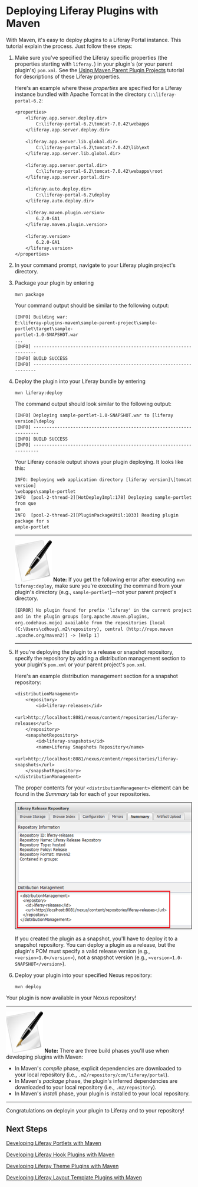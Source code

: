 # Deploying Liferay Plugins with Maven [](id=deploying-liferay-plugins-with-maven-lp-6-2-develop-tutorial)

With Maven, it's easy to deploy plugins to a Liferay Portal instance. This
tutorial explain the process. Just follow these steps: 

1.  Make sure you've specified the Liferay specific properties (the properties
    starting with `liferay.`) in your plugin's (or your parent plugin's)
    `pom.xml`. See the 
    [Using Maven Parent Plugin Projects](https://www-ldn.liferay.com/develop/tutorials/-/knowledge_base/using-maven-parent-plugin-projects-lp-6-2-develop-tutorial)
    tutorial for descriptions of these Liferay properties. 

    Here's an example where these *properties* are specified for a Liferay
    instance bundled with Apache Tomcat in the directory
    `C:\liferay-portal-6.2`:

		<properties>
			<liferay.app.server.deploy.dir>
				C:\liferay-portal-6.2\tomcat-7.0.42\webapps
			</liferay.app.server.deploy.dir>

			<liferay.app.server.lib.global.dir>
				C:\liferay-portal-6.2\tomcat-7.0.42\lib\ext
			</liferay.app.server.lib.global.dir>

			<liferay.app.server.portal.dir>
				C:\liferay-portal-6.2\tomcat-7.0.42\webapps\root
			</liferay.app.server.portal.dir>

			<liferay.auto.deploy.dir>
				C:\liferay-portal-6.2\deploy
			</liferay.auto.deploy.dir>

			<liferay.maven.plugin.version>
				6.2.0-GA1
			</liferay.maven.plugin.version>

			<liferay.version>
				6.2.0-GA1
			</liferay.version>
		</properties>

2.  In your command prompt, navigate to your Liferay plugin project's directory. 

3.  Package your plugin by entering 

        mvn package

    Your command output should be similar to the following output: 

        [INFO] Building war:
        E:\liferay-plugins-maven\sample-parent-project\sample-portlet\target\sample-
        portlet-1.0-SNAPSHOT.war
        ...
        [INFO] --------------------------------------------------------------------
        [INFO] BUILD SUCCESS
        [INFO] --------------------------------------------------------------------

4.  Deploy the plugin into your Liferay bundle by entering

        mvn liferay:deploy

    The command output should look similar to the following output: 

        [INFO] Deploying sample-portlet-1.0-SNAPSHOT.war to [liferay version]\deploy
        [INFO] ---------------------------------------------------------------------
        [INFO] BUILD SUCCESS
        [INFO] ---------------------------------------------------------------------

    Your Liferay console output shows your plugin deploying. It looks
    like this: 

        INFO: Deploying web application directory [liferay version]\[tomcat version]
        \webapps\sample-portlet
        INFO  [pool-2-thread-2][HotDeployImpl:178] Deploying sample-portlet from que
        ue
        INFO  [pool-2-thread-2][PluginPackageUtil:1033] Reading plugin package for s
        ample-portlet

    ---
 
    ![note](../../images/tip-pen-paper.png) **Note:** If you get the following
    error after executing `mvn liferay:deploy`, make sure you're executing the
    command from your plugin's directory (e.g., `sample-portlet`)--not your
    parent project's directory. 
 
     `[ERROR] No plugin found for prefix 'liferay' in the current project and in
     the plugin groups [org.apache.maven.plugins, org.codehaus.mojo] available
     from the repositories [local (C:\Users\cdhoag\.m2\repository), central
     (http://repo.maven .apache.org/maven2)] -> [Help 1]`
    
    ---

5.  If you're deploying the plugin to a release or snapshot repository,
    specify the repository by adding a distribution management section to your
    plugin's `pom.xml` or your parent project's `pom.xml`. 

    Here's an example distribution management section for a snapshot repository: 

        <distributionManagement>
            <repository>
                <id>liferay-releases</id>
                <url>http://localhost:8081/nexus/content/repositories/liferay-releases</url>
            </repository>
            <snapshotRepository>
                <id>liferay-snapshots</id>
                <name>Liferay Snapshots Repository</name>
                <url>http://localhost:8081/nexus/content/repositories/liferay-snapshots</url>
            </snapshotRepository>
        </distributionManagement>

    The proper contents for your `<distributionManagement>` element can be found
    in the *Summary* tab for each of your repositories. 

    ![Figure 2.29: Select the *Summary* tab of your repository to see how to specify it for distribution management in your plugin's POM.](../../images/maven-repository-summary.png) 

    If you created the plugin as a snapshot, you'll have to deploy it to a
    snapshot repository. You can deploy a plugin as a release, but the plugin's
    POM must specify a valid release version (e.g., `<version>1.0</version>`),
    not a snapshot version (e.g., `<version>1.0-SNAPSHOT</version>`). 

6.  Deploy your plugin into your specified Nexus repository:

		mvn deploy

Your plugin is now available in your Nexus repository!

---

![note](../../images/tip-pen-paper.png) **Note:** There are three build phases
you'll use when developing plugins with Maven: 

- In Maven's *compile* phase, explicit dependencies are downloaded to your
  local repository (i.e., `.m2/repository/com/liferay/portal`).
- In Maven's *package* phase, the plugin's inferred dependencies are downloaded
  to your local repository (i.e., `.m2/repository`). 
- In Maven's *install* phase, your plugin is installed to your local
  repository. 

---

Congratulations on deployin your plugin to Liferay and to your repository! 

## Next Steps

[Developing Liferay Portlets with Maven](https://www-ldn.liferay.com/develop/tutorials/-/knowledge_base/creating-liferay-portlets-with-maven-lp-6-2-develop-tutorial)

[Developing Liferay Hook Plugins with Maven](https://www-ldn.liferay.com/develop/tutorials/-/knowledge_base/developing-liferay-hook-plugins-with-maven-lp-6-2-develop-tutorial)

[Developing Liferay Theme Plugins with Maven](https://www-ldn.liferay.com/develop/tutorials/-/knowledge_base/developing-liferay-theme-plugins-with-maven-lp-6-2-develop-tutorial)

[Developing Liferay Layout Template Plugins with Maven](https://www-ldn.liferay.com/develop/tutorials/-/knowledge_base/developing-liferay-layout-template-plugins-with-mav-lp-6-2-develop-tutorial)



